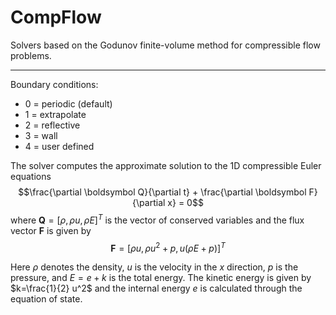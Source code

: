 # CompFlow
Solvers based on the Godunov finite-volume method for compressible flow problems.

---

Boundary conditions:
- 0 = periodic (default)
- 1 = extrapolate
- 2 = reflective
- 3 = wall
- 4 = user defined

The solver computes the approximate solution to the 1D compressible Euler equations
$$\frac{\partial \boldsymbol Q}{\partial t} + \frac{\partial \boldsymbol F}{\partial x} = 0$$
where $\boldsymbol Q = [\rho, \rho u, \rho E]^T$ is the vector of conserved variables and the flux vector $\boldsymbol F$ is given by $$\boldsymbol F = \left[ \rho u, \rho u^2 + p, u(\rho E + p) \right]^T$$

Here $\rho$ denotes the density, $u$ is the velocity in the $x$ direction, $p$ is the pressure, and $E=e+k$ is the total energy. The kinetic energy is given by $k=\frac{1}{2} u^2$ and the internal energy $e$ is calculated through the equation of state.